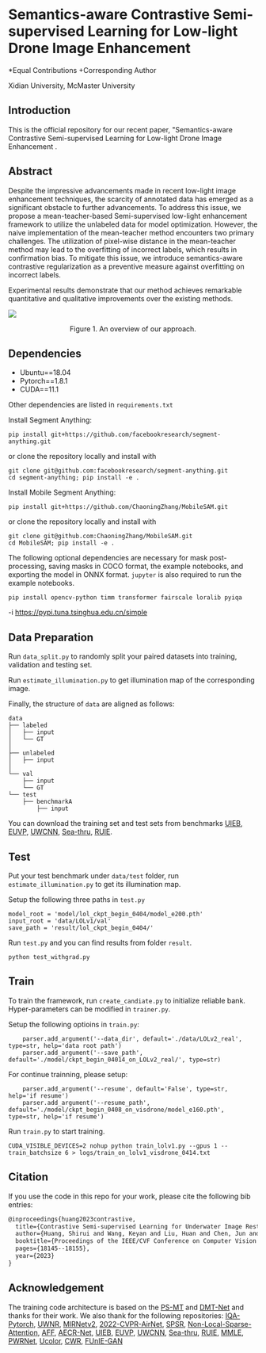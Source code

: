 # Semantics-aware Contrastive Semi-supervised Learning for Low-light Drone Image Enhancement

*Equal Contributions
+Corresponding Author

Xidian University, McMaster University

## Introduction
This is the official repository for our recent paper, "Semantics-aware Contrastive Semi-supervised Learning for Low-light Drone Image Enhancement .

## Abstract
Despite the impressive advancements made in recent low-light image enhancement techniques, the scarcity of annotated data has emerged as a significant obstacle to further advancements. To address this issue, we propose a mean-teacher-based Semi-supervised low-light enhancement framework to utilize the unlabeled data for model optimization. However, the naive implementation of the mean-teacher method encounters two primary challenges. The utilization of pixel-wise distance in the mean-teacher method may lead to the overfitting of incorrect labels, which results in confirmation bias. To mitigate this issue, we introduce semantics-aware contrastive regularization as a preventive measure against overfitting on incorrect labels.

Experimental results demonstrate that our method achieves remarkable quantitative and qualitative improvements over the existing methods.

<img src='overview.png'>

<p align="center">Figure 1. An overview of our approach.</p>

## Dependencies

- Ubuntu==18.04
- Pytorch==1.8.1
- CUDA==11.1

Other dependencies are listed in `requirements.txt`

Install Segment Anything:

```
pip install git+https://github.com/facebookresearch/segment-anything.git
```

or clone the repository locally and install with

```
git clone git@github.com:facebookresearch/segment-anything.git
cd segment-anything; pip install -e .
```

Install Mobile Segment Anything:

```
pip install git+https://github.com/ChaoningZhang/MobileSAM.git
```

or clone the repository locally and install with

```
git clone git@github.com:ChaoningZhang/MobileSAM.git
cd MobileSAM; pip install -e .
```

The following optional dependencies are necessary for mask post-processing, saving masks in COCO format, the example notebooks, and exporting the model in ONNX format. `jupyter` is also required to run the example notebooks.

```
pip install opencv-python timm transformer fairscale loralib pyiqa
```
-i https://pypi.tuna.tsinghua.edu.cn/simple

## Data Preparation

Run `data_split.py` to randomly split your paired datasets into training, validation and testing set.

Run `estimate_illumination.py` to get illumination map of the corresponding image.

Finally, the structure of  `data`  are aligned as follows:

```
data
├── labeled
│   ├── input
│   └── GT
│   
├── unlabeled
│   ├── input
│
└── val
    ├── input
    └── GT
└── test
    ├── benchmarkA
        ├── input
```

You can download the training set and test sets from benchmarks [UIEB](https://li-chongyi.github.io/proj_benchmark.html), [EUVP](https://irvlab.cs.umn.edu/resources/euvp-dataset), [UWCNN](https://li-chongyi.github.io/proj_underwater_image_synthesis.html), [Sea-thru](http://csms.haifa.ac.il/profiles/tTreibitz/datasets/sea_thru/index.html), [RUIE](https://github.com/dlut-dimt/Realworld-Underwater-Image-Enhancement-RUIE-Benchmark). 

## Test

Put your test benchmark under `data/test` folder, run `estimate_illumination.py` to get its illumination map.

Setup the following three paths in `test.py`

```
model_root = 'model/lol_ckpt_begin_0404/model_e200.pth'
input_root = 'data/LOLv1/val'
save_path = 'result/lol_ckpt_begin_0404/'
```

Run `test.py` and you can find results from folder `result`.

```
python test_withgrad.py
```

## Train

To train the framework, run `create_candiate.py` to initialize reliable bank. Hyper-parameters can be modified in `trainer.py`.

Setup the following optioins in `train.py`: 
```
    parser.add_argument('--data_dir', default='./data/LOLv2_real', type=str, help='data root path')
    parser.add_argument('--save_path', default='./model/ckpt_begin_04014_on_LOLv2_real/', type=str)
```

For continue trainning, please setup:
```
    parser.add_argument('--resume', default='False', type=str, help='if resume')
    parser.add_argument('--resume_path', default='./model/ckpt_begin_0408_on_visdrone/model_e160.pth', type=str, help='if resume')
```
Run `train.py` to start training.

```
CUDA_VISIBLE_DEVICES=2 nohup python train_lolv1.py --gpus 1 --train_batchsize 6 > logs/train_on_lolv1_visdrone_0414.txt
```

## Citation
If you use the code in this repo for your work, please cite the following bib entries:

```latex
@inproceedings{huang2023contrastive,
  title={Contrastive Semi-supervised Learning for Underwater Image Restoration via Reliable Bank},
  author={Huang, Shirui and Wang, Keyan and Liu, Huan and Chen, Jun and Li, Yunsong},
  booktitle={Proceedings of the IEEE/CVF Conference on Computer Vision and Pattern Recognition},
  pages={18145--18155},
  year={2023}
}
```

## Acknowledgement
The training code architecture is based on the [PS-MT](https://github.com/yyliu01/PS-MT) and [DMT-Net](https://github.com/liuye123321/DMT-Net) and thanks for their work.
We also thank for the following repositories: [IQA-Pytorch](https://github.com/chaofengc/IQA-PyTorch), [UWNR](https://github.com/ephemeral182/uwnr), [MIRNetv2](https://github.com/swz30/MIRNetv2/blob/main/basicsr/models/archs/mirnet_v2_arch.py), [2022-CVPR-AirNet](https://github.com/XLearning-SCU/2022-CVPR-AirNet/blob/main/net/DGRN.py), [SPSR](https://github.com/Maclory/SPSR), [Non-Local-Sparse-Attention](https://github.com/HarukiYqM/Non-Local-Sparse-Attention/blob/main/src/model/attention.py), [AFF](https://github.com/YimianDai/open-aff/blob/master/model/fusion.py), [AECR-Net](https://github.com/GlassyWu/AECR-Net/blob/main/models/CR.py), [UIEB](https://li-chongyi.github.io/proj_benchmark.html), [EUVP](https://irvlab.cs.umn.edu/resources/euvp-dataset), [UWCNN](https://li-chongyi.github.io/proj_underwater_image_synthesis.html), [Sea-thru](http://csms.haifa.ac.il/profiles/tTreibitz/datasets/sea_thru/index.html), [RUIE](https://github.com/dlut-dimt/Realworld-Underwater-Image-Enhancement-RUIE-Benchmark), [MMLE](https://github.com/Li-Chongyi/MMLE_code), [PWRNet](https://github.com/huofushuo/PRWNet), [Ucolor](https://github.com/Li-Chongyi/Ucolor), [CWR](https://github.com/JunlinHan/CWR), [FUnIE-GAN](https://github.com/xahidbuffon/FUnIE-GAN)

